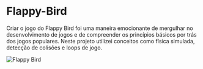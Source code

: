 # Flappy-Bird

Criar o jogo do Flappy Bird foi uma maneira emocionante de mergulhar no desenvolvimento de jogos e de compreender os princípios básicos por trás dos jogos populares. Neste projeto utilizei conceitos como física simulada, detecção de colisões e loops de jogo.

<img src="https://raw.githubusercontent.com/Willian-Brito/Flappy-Bird/imgs/flappy%20bird.png" alt="Flappy Bird" />